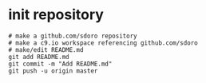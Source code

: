 
# init repository

    # make a github.com/sdoro repository
    # make a c9.io workspace referencing github.com/sdoro
    # make/edit README.md
    git add README.md
    git commit -m "Add README.md"
    git push -u origin master
